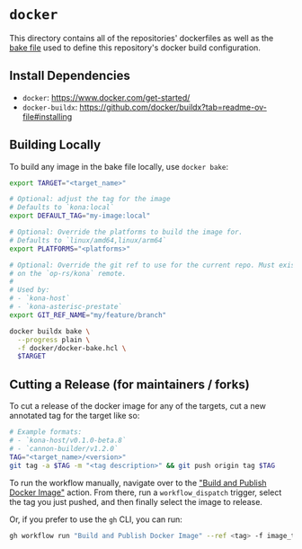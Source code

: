 # `docker`

This directory contains all of the repositories' dockerfiles as well as the [bake file](https://docs.docker.com/build/bake/)
used to define this repository's docker build configuration.

## Install Dependencies

* `docker`: https://www.docker.com/get-started/
* `docker-buildx`: https://github.com/docker/buildx?tab=readme-ov-file#installing

## Building Locally

To build any image in the bake file locally, use `docker bake`:

```sh
export TARGET="<target_name>"

# Optional: adjust the tag for the image
# Defaults to `kona:local`
export DEFAULT_TAG="my-image:local"

# Optional: Override the platforms to build the image for.
# Defaults to `linux/amd64,linux/arm64`
export PLATFORMS="<platforms>"

# Optional: Override the git ref to use for the current repo. Must exist
# on the `op-rs/kona` remote.
#
# Used by:
# - `kona-host`
# - `kona-asterisc-prestate`
export GIT_REF_NAME="my/feature/branch"

docker buildx bake \
  --progress plain \
  -f docker/docker-bake.hcl \
  $TARGET
```

## Cutting a Release (for maintainers / forks)

To cut a release of the docker image for any of the targets, cut a new annotated tag for the target like so:

```sh
# Example formats:
# - `kona-host/v0.1.0-beta.8`
# - `cannon-builder/v1.2.0`
TAG="<target_name>/<version>"
git tag -a $TAG -m "<tag description>" && git push origin tag $TAG
```

To run the workflow manually, navigate over to the ["Build and Publish Docker Image"](https://github.com/op-rs/kona/actions/workflows/docker.yaml)
action. From there, run a `workflow_dispatch` trigger, select the tag you just pushed, and then finally select the image to release.

Or, if you prefer to use the `gh` CLI, you can run:
```sh
gh workflow run "Build and Publish Docker Image" --ref <tag> -f image_to_release=<target>
```
